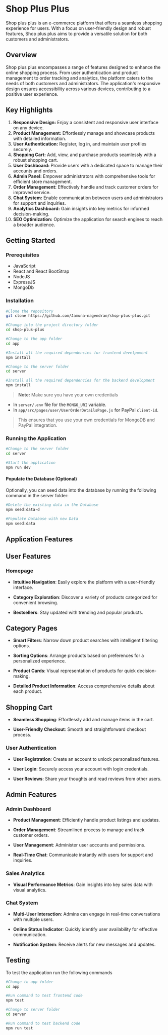 # Shop Plus Plus

Shop plus plus is an e-commerce platform that offers a seamless shopping experience for users. With a focus on user-friendly design and robust features, Shop plus plus aims to provide a versatile solution for both customers and administrators.

## Overview

Shop plus plus encompasses a range of features designed to enhance the online shopping process. From user authentication and product management to order tracking and analytics, the platform caters to the needs of both customers and administrators. The application's responsive design ensures accessibility across various devices, contributing to a positive user experience.

## Key Highlights

1. **Responsive Design:** Enjoy a consistent and responsive user interface on any device.
2. **Product Management:** Effortlessly manage and showcase products with detailed information.
3. **User Authentication:** Register, log in, and maintain user profiles securely.
4. **Shopping Cart:** Add, view, and purchase products seamlessly with a robust shopping cart.
5. **User Dashboard:** Provide users with a dedicated space to manage their accounts and orders.
6. **Admin Panel:** Empower administrators with comprehensive tools for efficient store management.
7. **Order Management:** Effectively handle and track customer orders for improved service.
8. **Chat System:** Enable communication between users and administrators for support and inquiries.
9. **Analytics Dashboard:** Gain insights into key metrics for informed decision-making.
10. **SEO Optimization:** Optimize the application for search engines to reach a broader audience.

## Getting Started

### Prerequisites

- JavaScript
- React and React BootStrap
- NodeJS
- ExpressJS
- MongoDb

### Installation

```bash
#Clone the repository
git clone https://github.com/Jamuna-nagendran/shop-plus-plus.git

#Change into the project directory folder
cd shop-plus-plus

#Change to the app folder
cd app

#Install all the required dependencies for frontend develpoment
npm install

#Change to the server folder
cd server

#Install all the required dependencies for the backend development
npm install
```

> **Note:** Make sure you have your own credentials

- In `server/.env` file for the `MONGO_URI` variable.
- In `app/src/pages/user/UserOrderDetailsPage.js` for PayPal `client-id`.

> This ensures that you use your own credentials for MongoDB and PayPal integration.

### Running the Application

```bash
#Change to the server folder
cd server

#Start the application
npm run dev
```

#### Populate the Database (Optional)

Optionally, you can seed data into the database by running the following command in the server folder:

```bash
#Delete the existing data in the Database
npm seed:data-d

#Populate Database with new Data
npm seed:data
```

## Application Features

## User Features

### Homepage

- **Intuitive Navigation**: Easily explore the platform with a user-friendly interface.

- **Category Exploration**: Discover a variety of products categorized for convenient browsing.

- **Bestsellers**: Stay updated with trending and popular products.

## Category Pages

- **Smart Filters**: Narrow down product searches with intelligent filtering options.

- **Sorting Options**: Arrange products based on preferences for a personalized experience.

- **Product Cards**: Visual representation of products for quick decision-making.

- **Detailed Product Information**: Access comprehensive details about each product.

## Shopping Cart

- **Seamless Shopping**: Effortlessly add and manage items in the cart.

- **User-Friendly Checkout**: Smooth and straightforward checkout process.

### User Authentication

- **User Registration**: Create an account to unlock personalized features.

- **User Login**: Securely access your account with login credentials.

- **User Reviews**: Share your thoughts and read reviews from other users.

## Admin Features

### Admin Dashboard

- **Product Management**: Efficiently handle product listings and updates.

- **Order Management**: Streamlined process to manage and track customer orders.

- **User Management**: Administer user accounts and permissions.

- **Real-Time Chat**: Communicate instantly with users for support and inquiries.

### Sales Analytics

- **Visual Performance Metrics**: Gain insights into key sales data with visual analytics.

### Chat System

- **Multi-User Interaction**: Admins can engage in real-time conversations with multiple users.

- **Online Status Indicator**: Quickly identify user availability for effective communication.

- **Notification System**: Receive alerts for new messages and updates.

## Testing

To test the application run the following commands

```bash
#Change to app folder
cd app

#Run command to test frontend code
npm test

#Change to server folder
cd server

#Run command to test backend code
npm run test
```

